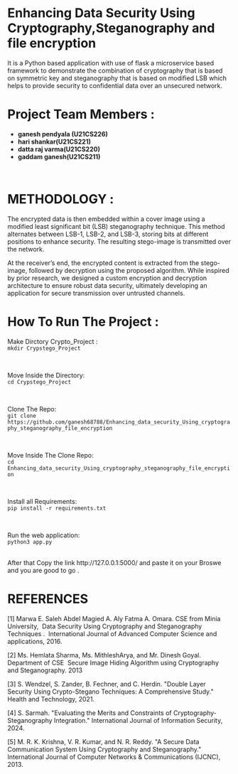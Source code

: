 # Enhancing Data Security Using Cryptography,Steganography and file encryption
<p>It is  a Python based application with use of flask a microservice based
framework to demonstrate the combination of cryptography that is based on symmetric key and
steganography that is based on modified LSB which helps to provide security to confidential data over
an unsecured network.</p>

# Project Team Members :
<ul>
<li><b>ganesh pendyala (U21CS226) </b></li>
<li><b>hari shankar(U21CS221)</b></li>
<li><b>datta raj varma(U21CS220) </b></li>
<li><b>gaddam ganesh(U21CS211) </b></li>
</ul>

<br>


 

# METHODOLOGY : 
<div>
<p>
  The encrypted data is then embedded within a cover image using a modified least significant bit (LSB) steganography technique. This method alternates between LSB-1, LSB-2, and LSB-3, storing bits at different positions to enhance security. The resulting stego-image is transmitted over the network.

At the receiver’s end, the encrypted content is extracted from the stego-image, followed by decryption using the proposed algorithm. While inspired by prior research, we designed a custom encryption and decryption architecture to ensure robust data security, ultimately developing an application for secure transmission over untrusted channels.
</p>
</div>



# How To Run The Project :

Make Dirctory Crypto_Project : <br/>
`mkdir Crypstego_Project`

 <br/>
 
Move Inside the Directory:   <br/>
`cd Crypstego_Project`

 <br/>
 
 
Clone The Repo: <br/>
`git clone https://github.com/ganesh68788/Enhancing_data_security_Using_cryptography_steganography_file_encryption`


 <br/>
 
Move Inside The Clone Repo: <br/>
`cd Enhancing_data_security_Using_cryptography_steganography_file_encryption`


 <br/>
 
Install all Requirements: <br/>
`pip install -r requirements.txt` 

 <br/>
 
Run the web application: <br/>
`python3 app.py`

 <br/>
After that Copy the link http://127.0.0.1:5000/ and paste it on your Broswe and you are good to go .

 <br/>

# REFERENCES

[1] Marwa E. Saleh Abdel Magied A. Aly Fatma A. Omara. CSE from Minia University, ​ Data Security Using Cryptography and
Steganography Techniques . ​ International Journal of Advanced Computer Science and applications, 2016.

[2] Ms. Hemlata Sharma, Ms. MithleshArya, and Mr. Dinesh Goyal. Department of CSE ​ Secure Image Hiding Algorithm using
Cryptography and Steganography. 2013

[3] S. Wendzel, S. Zander, B. Fechner, and C. Herdin. "Double Layer Security Using Crypto-Stegano Techniques: A Comprehensive Study." Health and Technology, 2021.

[4] S. Sarmah. "Evaluating the Merits and Constraints of Cryptography-Steganography Integration." International Journal of Information Security, 2024.

[5] M. R. K. Krishna, V. R. Kumar, and N. R. Reddy. "A Secure Data Communication System Using Cryptography and Steganography." International Journal of Computer Networks & Communications (IJCNC), 2013.
